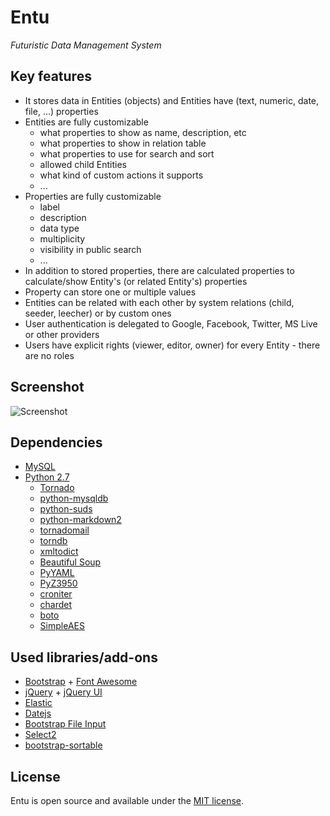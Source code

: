 # Entu

_Futuristic Data Management System_


## Key features

* It stores data in Entities (objects) and Entities have (text, numeric, date, file, …) properties
* Entities are fully customizable
    * what properties to show as name, description, etc
    * what properties to show in relation table
    * what properties to use for search and sort
    * allowed child Entities
    * what kind of custom actions it supports
    * ...
* Properties are fully customizable
    * label
    * description
    * data type
    * multiplicity
    * visibility in public search
    * ...
* In addition to stored properties, there are calculated properties to calculate/show Entity's (or related Entity's) properties
* Property can store one or multiple values
* Entities can be related with each other by system relations (child, seeder, leecher) or by custom ones
* User authentication is delegated to Google, Facebook, Twitter, MS Live or other providers
* Users have explicit rights (viewer, editor, owner) for every Entity - there are no roles


## Screenshot

![Screenshot](https://raw.github.com/argoroots/Entu/2013-07-01/static/images/screenshot.png "Screenshot")


## Dependencies

* [MySQL](http://www.mysql.com/)
* [Python 2.7](http://www.python.org/)
    * [Tornado](http://www.tornadoweb.org)
    * [python-mysqldb](http://mysql-python.sourceforge.net)
    * [python-suds](https://fedorahosted.org/suds/)
    * [python-markdown2](https://github.com/trentm/python-markdown2)
    * [tornadomail](https://github.com/equeny/tornadomail)
    * [torndb](https://github.com/bdarnell/torndb)
    * [xmltodict](https://github.com/martinblech/xmltodict)
    * [Beautiful Soup](http://www.crummy.com/software/BeautifulSoup)
    * [PyYAML](http://pyyaml.org)
    * [PyZ3950](http://www.panix.com/~asl2/software/PyZ3950/)
    * [croniter](https://github.com/taichino/croniter)
    * [chardet](https://github.com/erikrose/chardet)
    * [boto](https://github.com/boto/boto)
    * [SimpleAES](https://github.com/nvie/SimpleAES)


## Used libraries/add-ons

* [Bootstrap](http://twitter.github.io/bootstrap/) + [Font Awesome](http://fortawesome.github.io/Font-Awesome/)
* [jQuery](http://jquery.com/) + [jQuery UI](http://jqueryui.com/)
* [Elastic](http://unwrongest.com/projects/elastic/)
* [Datejs](http://www.datejs.com/)
* [Bootstrap File Input](https://github.com/grevory/bootstrap-file-input)
* [Select2](http://ivaynberg.github.com/select2)
* [bootstrap-sortable](https://github.com/drvic10k/bootstrap-sortable)


## License

Entu is open source and available under the [MIT license](LICENSE.md).
